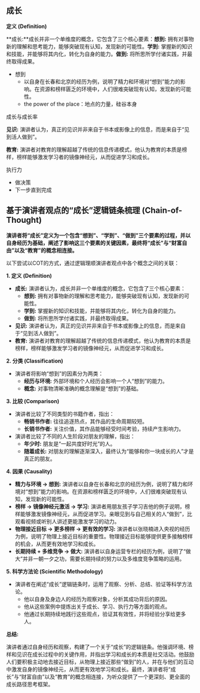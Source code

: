 



## 成长

**定义 (Definition)**

**成长:**成长并非一个单维度的概念，它包含了三个核心要素：**想到:** 拥有对事物新的理解和思考能力，能够突破现有认知，发现新的可能性。**学到:** 掌握新的知识和技能，并能够将其内化，转化为自身的能力。**做到:** 将所思所学付诸实践，并最终取得成果。

* 想到
  * 以自身在长春和北京的经历为例，说明了精力和环境对“想到”能力的影响。在资源和榜样匮乏的环境中，人们很难突破现有认知，发现新的可能性。
  * the power of the place：地点的力量，硅谷本身

成长与成长率



**见识:** 演讲者认为，真正的见识并非来自于书本或影像上的信息，而是来自于“见到活人做到”。

**教育:** 演讲者对教育的理解超越了传统的信息传递模式，他认为教育的本质是榜样，榜样能够激发学习者的镜像神经元，从而促进学习和成长。

执行力

* 做决策
* 下一步直到完成

## 基于演讲者观点的“成长”逻辑链条梳理 (Chain-of-Thought)

**演讲者将“成长”定义为一个包含“想到”、“学到”、“做到”三个要素的过程，并以自身经历为基础，阐述了影响这三个要素的关键因素，最终将“成长”与“财富自由”以及“教育”的概念相连接。**

以下尝试以COT的方式，通过逻辑理顺演讲者观点中各个概念之间的关联：

**1.  定义 (Definition)**

- **成长:**  演讲者认为，成长并非一个单维度的概念，它包含了三个核心要素：
  - **想到:**  拥有对事物新的理解和思考能力，能够突破现有认知，发现新的可能性。
  - **学到:**  掌握新的知识和技能，并能够将其内化，转化为自身的能力。
  - **做到:** 将所思所学付诸实践，并最终取得成果。
- **见识:**  演讲者认为，真正的见识并非来自于书本或影像上的信息，而是来自于“见到活人做到”。
- **教育:**  演讲者对教育的理解超越了传统的信息传递模式，他认为教育的本质是榜样，榜样能够激发学习者的镜像神经元，从而促进学习和成长。

**2. 分类 (Classification)**

- 演讲者将影响“想到”的因素分为两类：
  - **经历与环境:**  外部环境和个人经历会影响一个人“想到”的能力。
  - **概念:**  对事物清晰准确的概念理解是“想到”的基础。

**3. 比较 (Comparison)**

- 演讲者比较了不同类型的书籍作者，指出：
  - **畅销书作者:** 往往追逐热点，其作品的生命周期较短。
  - **长销书作者:** 关注价值，其作品能够经受时间考验，持续产生影响力。
- 演讲者比较了不同的人生阶段对朋友的理解，指出：
  - **年少时:**  朋友是“一起共度好时光”的人。
  - **随着成长:** 对朋友的理解逐渐深入，最终认为“能够和你一块成长的人”才是真正的朋友。

**4. 因果 (Causality)**

- **精力与环境 → 想到:**  演讲者以自身在长春和北京的经历为例，说明了精力和环境对“想到”能力的影响。在资源和榜样匮乏的环境中，人们很难突破现有认知，发现新的可能性。
- **榜样 → 镜像神经元激活 → 学习:** 演讲者用朋友孩子学习吉他的例子说明，榜样能够激发镜像神经元，从而促进学习。亲眼见到与自己相关的人“做到”，比观看视频或听别人讲述更能激发学习的动力。
- **物理接近目标 → 更多榜样 → 更有效的学习:** 演讲者以张晓楠进入央视的经历为例，说明了物理上接近目标的重要性。物理接近目标能够提供更多接触榜样的机会，从而更有效地学习和成长。
- **长期持续 + 多维竞争 → 做大:**  演讲者以自身运营专栏的经历为例，说明了“做大”并非一朝一夕之功，需要长期持续的努力以及多维度竞争策略的运用。

**5. 科学方法论 (Scientific Methodology)**

- 演讲者在阐述“成长”逻辑链条时，运用了观察、分析、总结、验证等科学方法论。
  - 他以自身及身边人的经历为观察对象，分析其成功背后的原因。
  - 他从这些案例中提炼出关于成长、学习、执行力等方面的观点。
  - 他通过长期持续地践行这些观点，验证其有效性，并将经验分享给更多人。

**总结:**

演讲者通过自身经历和观察，构建了一个关于“成长”的逻辑链条。他强调环境、榜样和见识在成长过程中的关键作用，并指出学习和成长的本质是社交活动。他鼓励人们要积极主动地去接近目标，从物理上接近那些“做到”的人，并在与他们的互动中激发自身的镜像神经元，从而更有效地学习和成长。最终，演讲者将“成长”与“财富自由”以及“教育”的概念相连接，为听众提供了一个更深刻、更全面的成长路径思考框架。

